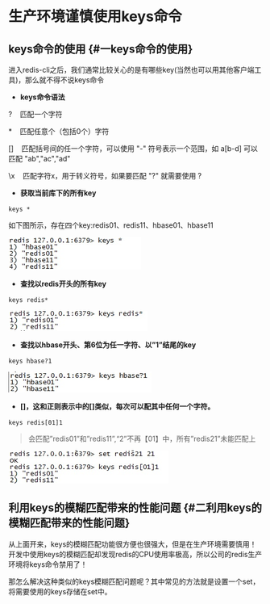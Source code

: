 # 生产环境谨慎使用keys命令

## keys命令的使用 {#一keys命令的使用}

进入redis-cli之后，我们通常比较关心的是有哪些key\(当然也可以用其他客户端工具\)，那么就不得不说keys命令

* **keys命令语法**

?    匹配一个字符

 \*    匹配任意个（包括0个）字符

\[\]    匹配括号间的任一个字符，可以使用 "-" 符号表示一个范围，如 a\[b-d\] 可以匹配 "ab","ac","ad"

\x    匹配字符x，用于转义符号，如果要匹配 "?" 就需要使用 \?

* **获取当前库下的所有key**

```
keys *
```

如下图所示，存在四个key:redis01、redis11、hbase01、hbase11

![](/assets/import-redis-01.png)

* **查找以redis开头的所有key**

```
keys redis*
```

![](/assets/import-redis-02.png)

* **查找以hbase开头、第6位为任一字符、以”1”结尾的key**

```
keys hbase?1
```

![](/assets/import-redis-04.png)

* **\[\]，这和正则表示中的\[\]类似，每次可以配其中任何一个字符。**

```
keys redis[01]1
```

> 会匹配”redis01”和”redis11”,“2”不再【01】中，所有”redis21”未能匹配上

![](/assets/import-redis-03.png)

## 利用keys的模糊匹配带来的性能问题 {#二利用keys的模糊匹配带来的性能问题}

从上面开来，keys的模糊匹配功能很方便也很强大，但是在生产环境需要慎用！开发中使用keys的模糊匹配却发现redis的CPU使用率极高，所以公司的redis生产环境将keys命令禁用了！

那怎么解决这种类似的keys模糊匹配问题呢？其中常见的方法就是设置一个set，将需要使用的keys存储在set中。



